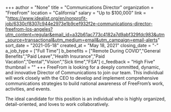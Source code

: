 +++
author = "None"
title = "Communications Director"
organization = "FreeFrom"
location = "California"
salary = "Up to $100,000"
link = "https://www.idealist.org/en/nonprofit-job/6330cf8307c944e2973e1b9cef932f2e-communications-director-freefrom-los-angeles?utm_content=regular&email_id=a32b61ac773c4182a7d9abf329fdc983&utm_source=transactional&utm_medium=email&utm_campaign=email-alerts"
sort_date = "2021-05-18"
created_at = "May 18, 2021"
closing_date = "-"
a_job_type = ["Full Time"]
b_benefits = ["Remote During COVID","General Benefits","Paid Leave","Health Insurance","Paid Vacation","Dental","Vision","Sick time","FSA"]
c_feedback = "High Five"
thumbnail = ""
+++
FreeFrom is looking for a deeply committed, dynamic, and innovative Director of Communications to join our team. This individual will work closely with the CEO to develop and implement comprehensive communications strategies to build national awareness of FreeFrom’s work, activities, and events.

The ideal candidate for this position is an individual who is highly organized, detail-oriented, and loves to work collaboratively.